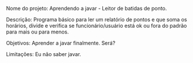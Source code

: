 Nome do projeto: Aprendendo a javar - Leitor de batidas de ponto.

Descrição: Programa básico para ler um relatório de pontos e que soma os horários, divide e verifica se funcionário/usuário está ok ou fora do padrão para mais ou para menos.

Objetivos: Aprender a javar finalmente. Será?

Limitações: Eu não saber javar.